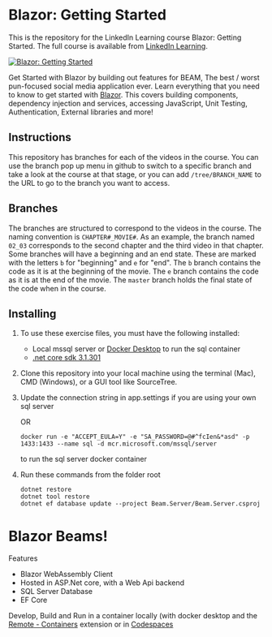 # Blazor: Getting Started
This is the repository for the LinkedIn Learning course Blazor: Getting Started. The full course is available from [LinkedIn Learning](LICOURSEURL).

[![Blazor: Getting Started](COURSEIMAGE)](LICOURSEURL)

Get Started with Blazor by building out features for BEAM, The best / worst pun-focused social media application ever.
Learn everything that you need to know to get started with [Blazor](blazor.net).
This covers building components, dependency injection and services, accessing JavaScript, Unit Testing, Authentication, External libraries and more!

## Instructions
This repository has branches for each of the videos in the course. You can use the branch pop up menu in github to switch to a specific branch and take a look at the course at that stage, or you can add `/tree/BRANCH_NAME` to the URL to go to the branch you want to access.

## Branches
The branches are structured to correspond to the videos in the course. The naming convention is `CHAPTER#_MOVIE#`. As an example, the branch named `02_03` corresponds to the second chapter and the third video in that chapter. 
Some branches will have a beginning and an end state. These are marked with the letters `b` for "beginning" and `e` for "end". The `b` branch contains the code as it is at the beginning of the movie. The `e` branch contains the code as it is at the end of the movie. The `master` branch holds the final state of the code when in the course.

## Installing
1. To use these exercise files, you must have the following installed:
	- Local mssql server or [Docker Desktop](https://www.docker.com/products/docker-desktop) to run the sql container
	- [.net core sdk 3.1.301](https://dotnet.microsoft.com/download/dotnet-core/3.1)
2. Clone this repository into your local machine using the terminal (Mac), CMD (Windows), or a GUI tool like SourceTree.
3. Update the connection string in app.settings if you are using your own sql server

	OR
	
   `docker run -e "ACCEPT_EULA=Y" -e "SA_PASSWORD=@#^fcIen&*asd" -p 1433:1433 --name sql -d mcr.microsoft.com/mssql/server`
    
    to run the sql server docker container
       
4. Run these commands from the folder root
	```
	dotnet restore
	dotnet tool restore
	dotnet ef database update --project Beam.Server/Beam.Server.csproj 
	```
	
# Blazor Beams!

Features
- Blazor WebAssembly Client
- Hosted in ASP.Net core, with a Web Api backend
- SQL Server Database
- EF Core

Develop, Build and Run in a container locally (with docker desktop and the [Remote - Containers](https://marketplace.visualstudio.com/items?itemName=ms-vscode-remote.remote-containers) extension or in [Codespaces](https://visualstudio.microsoft.com/services/visual-studio-codespaces/)

